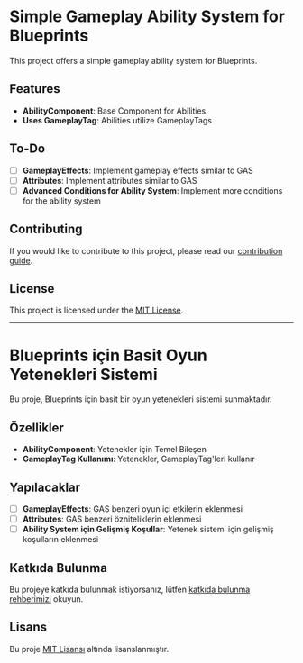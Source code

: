 # Simple Gameplay Ability System for Blueprints

This project offers a simple gameplay ability system for Blueprints.

## Features

- **AbilityComponent**: Base Component for Abilities
- **Uses GameplayTag**: Abilities utilize GameplayTags

## To-Do

- [ ] **GameplayEffects**: Implement gameplay effects similar to GAS
- [ ] **Attributes**: Implement attributes similar to GAS
- [ ] **Advanced Conditions for Ability System**: Implement more conditions for the ability system

## Contributing

If you would like to contribute to this project, please read our [contribution guide](CONTRIBUTION_LINK).

## License

This project is licensed under the [MIT License](LICENSE_LINK).

---

# Blueprints için Basit Oyun Yetenekleri Sistemi

Bu proje, Blueprints için basit bir oyun yetenekleri sistemi sunmaktadır.

## Özellikler

- **AbilityComponent**: Yetenekler için Temel Bileşen
- **GameplayTag Kullanımı**: Yetenekler, GameplayTag'leri kullanır

## Yapılacaklar

- [ ] **GameplayEffects**: GAS benzeri oyun içi etkilerin eklenmesi
- [ ] **Attributes**: GAS benzeri özniteliklerin eklenmesi
- [ ] **Ability System için Gelişmiş Koşullar**: Yetenek sistemi için gelişmiş koşulların eklenmesi

## Katkıda Bulunma

Bu projeye katkıda bulunmak istiyorsanız, lütfen [katkıda bulunma rehberimizi](KATKI_LINKI) okuyun.

## Lisans

Bu proje [MIT Lisansı](LISANS_LINKI) altında lisanslanmıştır.
